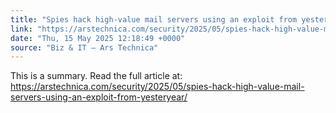```yaml
---
title: "Spies hack high-value mail servers using an exploit from yesteryear"
link: "https://arstechnica.com/security/2025/05/spies-hack-high-value-mail-servers-using-an-exploit-from-yesteryear/"
date: "Thu, 15 May 2025 12:18:49 +0000"
source: "Biz & IT – Ars Technica"
---
```


This is a summary. Read the full article at: https://arstechnica.com/security/2025/05/spies-hack-high-value-mail-servers-using-an-exploit-from-yesteryear/